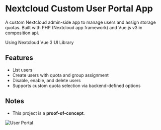 # Nextcloud Custom User Portal App


A custom Nextcloud admin-side app to manage users and assign storage quotas. 
Built with PHP (Nextcloud app framework) and Vue.js v3 in composition api.

Using Nextcloud Vue 3 UI Library


## Features

- List users
- Create users with quota and group assignment
- Disable, enable, and delete users
- Supports custom quota selection via backend-defined options


## Notes

- This project is a **proof-of-concept**.

![User Portal](https://bytepie.com/wp-content/uploads/2025/07/userportal.webp)
